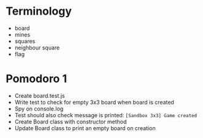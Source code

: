 # Terminology

- board
- mines
- squares
- neighbour square
- flag

# Pomodoro 1

- Create board.test.js
- Write test to check for empty 3x3 board when board is created
- Spy on console.log
- Test should also check message is printed: `[Sandbox 3x3] Game created`
- Create Board class with constructor method
- Update Board class to print an empty board on creation
